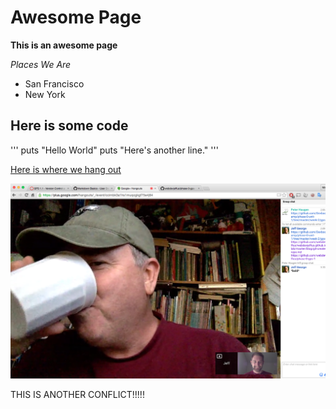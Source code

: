 # Awesome Page

**This is an awesome page**

*Places We Are*
- San Francisco
- New York

## Here is some code

'''
puts "Hello World"
puts "Here's another line."
'''

[Here is where we hang out](https://plus.google.com/hangouts/_/event/ccimbk3a1hs1muqcgkgf75e4j64)

<img src="https://github.com/webdevjeffus/phase-0-gps-1/blob/master/coding-selfie.png" alt="Picture of us completing challenge">

THIS IS ANOTHER CONFLICT!!!!!
